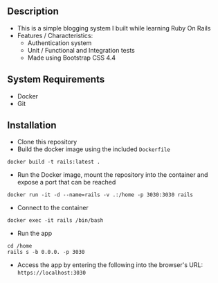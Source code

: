 ## Description
- This is a simple blogging system I built while learning Ruby On Rails
- Features / Characteristics:
  - Authentication system
  - Unit / Functional and Integration tests
  - Made using Bootstrap CSS 4.4

## System Requirements
- Docker
- Git

## Installation
- Clone this repository
- Build the docker image using the included `Dockerfile`
```
docker build -t rails:latest .
```

- Run the Docker image, mount the repository into the container and expose a port that can be reached
```
docker run -it -d --name=rails -v .:/home -p 3030:3030 rails
```

- Connect to the container
```
docker exec -it rails /bin/bash
```

- Run the app
```
cd /home
rails s -b 0.0.0. -p 3030
```

- Access the app by entering the following into the browser's URL: `https://localhost:3030`
